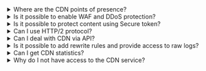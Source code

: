 <details>

<summary>Where are the CDN points of presence?</summary>

<details>

  <summary>The CDN points of presence in Russia</summary>

- Aksai
- Angarsk
- Voronezh
- Ekaterinburg
- Kazan
- Krasnodar
- Krasnoyarsk
- Moscow
- Nizhny Novgorod
- Novosibirsk
- Petrozavodsk
- Pskov
- Saint Petersburg
- Samara
- Khabarovsk
- Chelyabinsk

</details>

<details>
  <summary>The CDN points of presence outside Russia</summary>

- Almaty
- Amsterdam
- Ashburn
- Ashgabat
- Bishkek
- Hong Kong
- Dushanbe
- Minsk
- Sao Paulo
- Singapore
- Sukhum
- Tashkent
- Frankfurt

</details>

</details>

<details>

<summary>Is it possible to enable WAF and DDoS protection?</summary>

Yes, it is. Contact [technical support](mailto:support@mcs.mail.ru) to make an application for connection.

</details>

<details>

<summary>Is it possible to protect content using Secure token?</summary>

Yes, it is. Contact [technical support](mailto:support@mcs.mail.ru) to make an application for enabling and setting up Secure token.

</details>

<details>

<summary>Can I use HTTP/2 protocol?</summary>

CDN servers have HTTP/2 enabled by default. If the origin servers do not support HTTP/2, they will deliver the content using a supported protocol (for example, HTTP/1.1). In this case, the browser combines all received content into a single page, even if it is received via different protocols. Read more about [HTTP/2 support](../concepts/http2-support).

</details>

<details>

<summary>Can I deal with CDN via API?</summary>

You can find endpoints for managing and monitoring CDN resources in the [API help](/ru/tools-for-using-services/api/api-cdn "change-lang") section.

</details>

<details>

<summary>Is it possible to add rewrite rules and provide access to raw logs?</summary>

Unfortunately, this option is not provided.

</details>

<details>

<summary>Can I get CDN statistics?</summary>

Read about getting statistics in the [Statistics] section(/en/networks/cdn/monitoring).

</details>

<details>

<summary>Why do I not have access to the CDN service?</summary>

Not all user roles have access to the CDN service. If you were invited to a project, check the access for your [role](/en/tools-for-using-services/account/concepts/rolesandpermissions).

If your role has permissions to work in the CDN service, but the service is unavailable, contact [technical support](mailto:support@mcs.mail.ru).

</details>